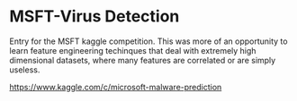 # MSFT-Virus Detection
Entry for the MSFT kaggle competition. This was more of an opportunity to learn feature engineering
techinques that deal with extremely high dimensional datasets, where many features are correlated or
are simply useless. 

https://www.kaggle.com/c/microsoft-malware-prediction
